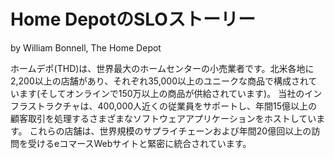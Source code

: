 # Home DepotのSLOストーリー

by William Bonnell, The Home Depot

ホームデポ(THD)は、世界最大のホームセンターの小売業者です。北米各地に2,200以上の店舗があり、それぞれ35,000以上のユニークな商品で構成されています(そしてオンラインで150万以上の商品が供給されています)。
当社のインフラストラクチャは、400,000人近くの従業員をサポートし、年間15億以上の顧客取引を処理するさまざまなソフトウェアアプリケーションをホストしています。
これらの店舗は、世界規模のサプライチェーンおよび年間20億回以上の訪問を受けるeコマースWebサイトと緊密に統合されています。
